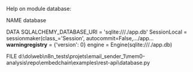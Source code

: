 Help on module database:

NAME
    database

DATA
    SQLALCHEMY_DATABASE_URI = 'sqlite:///./app.db'
    SessionLocal = sessionmaker(class_='Session', autocommit=False,.../app...
    __warningregistry__ = {'version': 0}
    engine = Engine(sqlite:///./app.db)

FILE
    d:\do\web\n8n_tests\projets\email_sender_1\mem0-analysis\repo\embedchain\examples\rest-api\database.py



